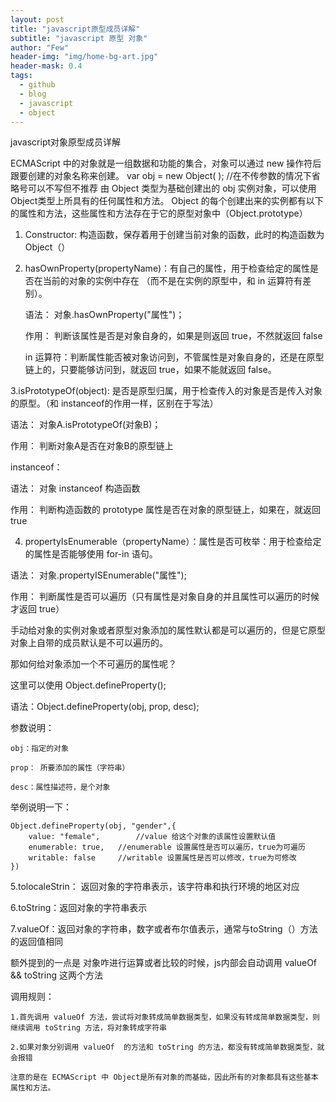 ```yaml
---
layout: post
title: "javascript原型成员详解"
subtitle: "javascript 原型 对象"
author: "Few"
header-img: "img/home-bg-art.jpg"
header-mask: 0.4
tags:
  - github
  - blog
  - javascript
  - object
---
```




javascript对象原型成员详解


ECMAScript 中的对象就是一组数据和功能的集合，对象可以通过 new 操作符后跟要创建的对象名称来创建。
	var obj =  new Object( );   //在不传参数的情况下省略号可以不写但不推荐
由 Object 类型为基础创建出的 obj 实例对象，可以使用 Object类型上所具有的任何属性和方法。
Object 的每个创建出来的实例都有以下的属性和方法，这些属性和方法存在于它的原型对象中（Object.prototype）

1. Constructor:  构造函数，保存着用于创建当前对象的函数，此时的构造函数为 Object（）

2. hasOwnProperty(propertyName)：有自己的属性，用于检查给定的属性是否在当前的对象的实例中存在    （而不是在实例的原型中，和 in 运算符有差别）。

   语法： 对象.hasOwnProperty("属性")；

   作用： 判断该属性是否是对象自身的，如果是则返回 true，不然就返回 false

   in 运算符：判断属性能否被对象访问到，不管属性是对象自身的，还是在原型链上的，只要能够访问到，就返回 true，如果不能就返回 false。

3.isPrototypeOf(object): 是否是原型归属，用于检查传入的对象是否是传入对象的原型。（和 instanceof的作用一样，区别在于写法）

语法： 对象A.isPrototypeOf(对象B)；

作用： 判断对象A是否在对象B的原型链上

instanceof：

语法： 对象 instanceof 构造函数

作用： 判断构造函数的 prototype 属性是否在对象的原型链上，如果在，就返回 true


4. propertyIsEnumerable（propertyName）：属性是否可枚举：用于检查给定的属性是否能够使用 for-in 语句。

语法： 对象.propertyISEnumerable("属性");

作用： 判断属性是否可以遍历（只有属性是对象自身的并且属性可以遍历的时候才返回 true）

手动给对象的实例对象或者原型对象添加的属性默认都是可以遍历的，但是它原型对象上自带的成员默认是不可以遍历的。

那如何给对象添加一个不可遍历的属性呢？

这里可以使用 Object.defineProperty();

语法：Object.defineProperty(obj, prop, desc);

参数说明：

	obj：指定的对象

	prop： 所要添加的属性（字符串）	

	desc：属性描述符，是个对象



举例说明一下：

	
	Object.defineProperty(obj, "gender",{
		value: "female",		//value 给这个对象的该属性设置默认值
		enumerable: true, 	//enumerable 设置属性是否可以遍历，true为可遍历
		writable: false		//writable 设置属性是否可以修改，true为可修改
	})




5.tolocaleStrin： 返回对象的字符串表示，该字符串和执行环境的地区对应


6.toString：返回对象的字符串表示 


7.valueOf：返回对象的字符串，数字或者布尔值表示，通常与toString（）方法的返回值相同

额外提到的一点是 对象咋进行运算或者比较的时候，js内部会自动调用 valueOf && toString 这两个方法

调用规则：

	1.首先调用 valueOf 方法，尝试将对象转成简单数据类型，如果没有转成简单数据类型，则继续调用 toString 方法，将对象转成字符串

	2.如果对象分别调用 valueOf  的方法和 toString 的方法，都没有转成简单数据类型，就会报错 

	注意的是在 ECMAScript 中 Object是所有对象的而基础，因此所有的对象都具有这些基本属性和方法。



	 
